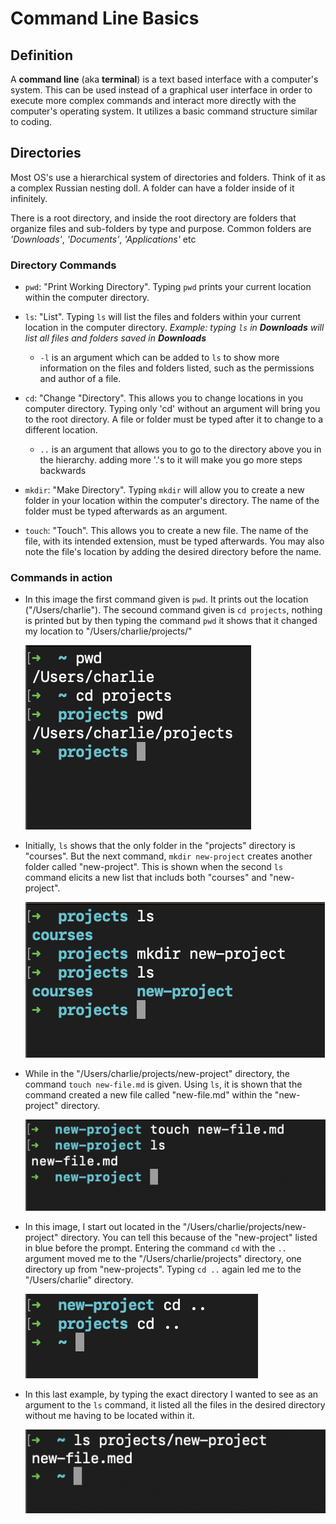 # Command Line Basics

## Definition

A **command line** (aka **terminal**) is a text based interface with a computer's system. This can be used instead of a graphical user interface in order to execute more complex commands and interact more directly with the computer's operating system. It utilizes a basic command structure similar to coding.

## Directories

Most OS's use a hierarchical system of directories and folders. Think of it as a complex Russian nesting doll. A folder can have a folder inside of it infinitely.

There is a root directory, and inside the root directory are folders that organize files and sub-folders by type and purpose. Common folders are *'Downloads'*, *'Documents'*, *'Applications'* etc

### Directory Commands

- `pwd`: "Print Working Directory". Typing `pwd` prints your current location within the computer directory.
- `ls`: "List". Typing `ls` will list the files and folders within your current location in the computer directory. *Example: typing `ls` in **Downloads** will list all files and folders saved in **Downloads***

  - `-l` is an argument which can be added to `ls` to show more information on the files and folders listed, such as the permissions and author of a file.
- `cd`: "Change "Directory". This allows you to change locations in you computer directory. Typing only 'cd' without an argument will bring you to the root directory. A file or folder must be typed after it to change to a different location.

  - `..` is an argument that allows you to go to the directory above you in the hierarchy. adding more '.'s to it will make you go more steps backwards
- `mkdir`: "Make Directory". Typing `mkdir` will allow you to create a new folder in your location within the computer's directory. The name of the folder must be typed afterwards as an argument.
- `touch`: "Touch".  This allows you to create a new file. The name of the file, with its intended extension, must be typed afterwards. You may also note the file's location by adding the desired directory before the name.

### Commands in action

- In this image the first command given is `pwd`. It prints out the location \("/Users/charlie"). The secound command given is `cd projects`, nothing is printed but by then typing the command `pwd` it shows that it changed my location to "/Users/charlie/projects/"

  ![cd prompt in action](code-102/command-lines/cd.png)

- Initially, `ls` shows that the only folder in the "projects" directory is "courses". But the next command, `mkdir new-project` creates another folder called "new-project". This is shown when the second `ls` command elicits a new list that includs both "courses" and "new-project".
  
  ![mkdir in action](code-102/command-lines/mkdir.png)

- While in the "/Users/charlie/projects/new-project" directory, the command `touch new-file.md` is given. Using `ls`, it is shown that the command created a new file called "new-file.md" within the "new-project" directory.

  ![touch in action](code-102/command-lines/touch.png)

- In this image, I start out located in the "/Users/charlie/projects/new-project" directory. You can tell this because of the "new-project" listed in blue before the prompt. Entering the command `cd` with the `..` argument moved me to the "/Users/charlie/projects" directory, one directory up from "new-projects". Typing `cd ..` again led me to the "/Users/charlie" directory.

  ![.. in action](code-102/command-lines/cd...png)

- In this last example, by typing the exact directory I wanted to see as an argument to the `ls` command, it listed all the files in the desired directory without me having to be located within it.

  ![ls in action](code-102/command-lines/ls-new-project.png)
